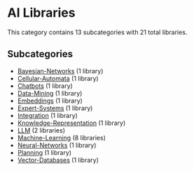 # AI Libraries

This category contains 13 subcategories with 21 total libraries.

## Subcategories

- [Bayesian-Networks](Bayesian-Networks.md) (1 library)
- [Cellular-Automata](Cellular-Automata.md) (1 library)
- [Chatbots](Chatbots.md) (1 library)
- [Data-Mining](Data-Mining.md) (1 library)
- [Embeddings](Embeddings.md) (1 library)
- [Expert-Systems](Expert-Systems.md) (1 library)
- [Integration](Integration.md) (1 library)
- [Knowledge-Representation](Knowledge-Representation.md) (1 library)
- [LLM](LLM.md) (2 libraries)
- [Machine-Learning](Machine-Learning.md) (8 libraries)
- [Neural-Networks](Neural-Networks.md) (1 library)
- [Planning](Planning.md) (1 library)
- [Vector-Databases](Vector-Databases.md) (1 library)
